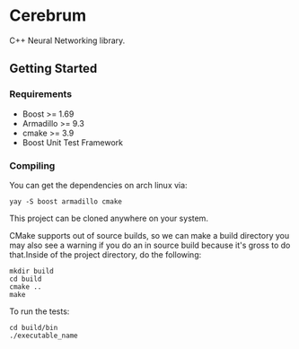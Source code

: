 # Cerebrum
C++ Neural Networking library.

## Getting Started
### Requirements
- Boost >= 1.69
- Armadillo >= 9.3
- cmake >= 3.9
- Boost Unit Test Framework

### Compiling
You can get the dependencies on arch linux via:
```
yay -S boost armadillo cmake 
```
This project can be cloned anywhere on your system.

CMake supports out of source builds, so we can make a build directory you may also see a warning if you do an in source build because it's gross to do that.Inside of the project directory, do the following:
```
mkdir build
cd build
cmake ..
make
```
To run the tests:
```
cd build/bin
./executable_name
```
